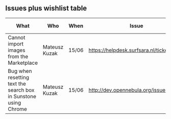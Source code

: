 ## Issues plus wishlist table


| What | Who | When | Issue | Comment | Production blocker? | Solved?
| ---- | --- | ---- | ----- | ------- | ------------------- | ------- |
| Cannot import images from the Marketplace | Mateusz Kuzak | 15/06 | https://helpdesk.surfsara.nl/ticket/2234 | - | Y | Y |
| Bug when resetting text the search box in Sunstone using Chrome | Mateusz Kuzak | 15/06 | http://dev.opennebula.org/issues/3840 | In Firefox the 'x' reset button does not exist | N | - |
